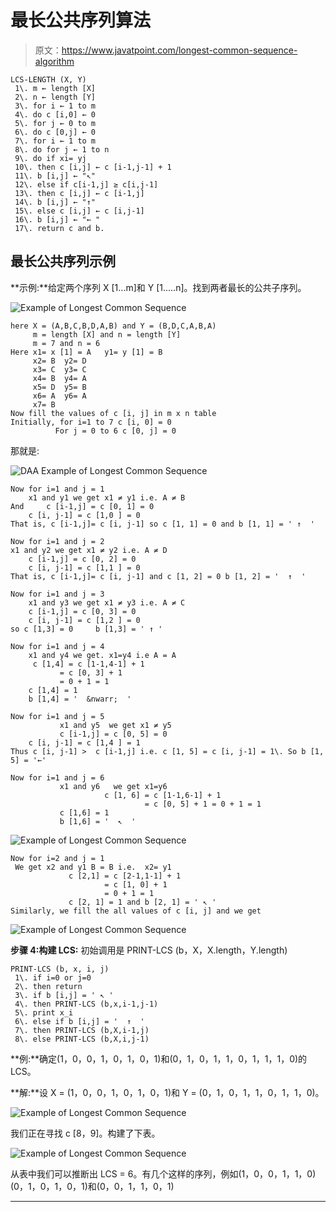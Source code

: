 # 最长公共序列算法

> 原文：<https://www.javatpoint.com/longest-common-sequence-algorithm>

```
LCS-LENGTH (X, Y)
 1\. m ← length [X]										
 2\. n ← length [Y]
 3\. for i ← 1 to m
 4\. do c [i,0] ← 0
 5\. for j ← 0 to m
 6\. do c [0,j] ← 0
 7\. for i ← 1 to m
 8\. do for j ← 1 to n
 9\. do if xi= yj	
 10\. then c [i,j] ← c [i-1,j-1] + 1	
 11\. b [i,j] ← "↖"
 12\. else if c[i-1,j] ≥ c[i,j-1]
 13\. then c [i,j] ← c [i-1,j]
 14\. b [i,j] ← "↑"
 15\. else c [i,j] ← c [i,j-1]
 16\. b [i,j] ← "← "
 17\. return c and b.

```

## 最长公共序列示例

**示例:**给定两个序列 X [1...m]和 Y [1.....n]。找到两者最长的公共子序列。

![Example of Longest Common Sequence](img/b3eee86c590789bc4a18c458812665dc.png)

```
here X = (A,B,C,B,D,A,B) and Y = (B,D,C,A,B,A)
     m = length [X] and n = length [Y]
     m = 7 and n = 6
Here x1= x [1] = A   y1= y [1] = B
     x2= B  y2= D	
     x3= C  y3= C
     x4= B  y4= A
     x5= D  y5= B
     x6= A  y6= A
     x7= B
Now fill the values of c [i, j] in m x n table
Initially, for i=1 to 7 c [i, 0] = 0
          For j = 0 to 6 c [0, j] = 0

```

那就是:

![DAA Example of Longest Common Sequence](img/dcb3c63007fbafbcda1be2bb1b887b7e.png)

```
Now for i=1 and j = 1
	x1 and y1 we get x1 ≠ y1 i.e. A ≠ B
And 	c [i-1,j] = c [0, 1] = 0
	c [i, j-1] = c [1,0 ] = 0
That is, c [i-1,j]= c [i, j-1] so c [1, 1] = 0 and b [1, 1] = ' ↑  '

Now for i=1 and j = 2
x1 and y2 we get x1 ≠ y2 i.e. A ≠ D
	c [i-1,j] = c [0, 2] = 0
	c [i, j-1] = c [1,1 ] = 0
That is, c [i-1,j]= c [i, j-1] and c [1, 2] = 0 b [1, 2] = '  ↑  '

Now for i=1 and j = 3
	x1 and y3 we get x1 ≠ y3 i.e. A ≠ C
	c [i-1,j] = c [0, 3] = 0
	c [i, j-1] = c [1,2 ] = 0
so c [1,3] = 0     b [1,3] = ' ↑ '

Now for i=1 and j = 4
	x1 and y4 we get. x1=y4 i.e A = A 
	 c [1,4] = c [1-1,4-1] + 1
		   = c [0, 3] + 1
 		   = 0 + 1 = 1
	c [1,4] = 1
	b [1,4] = '  &nwarr;  '

Now for i=1 and j = 5
           x1 and y5  we get x1 ≠ y5
           c [i-1,j] = c [0, 5] = 0
	c [i, j-1] = c [1,4 ] = 1
Thus c [i, j-1] >  c [i-1,j] i.e. c [1, 5] = c [i, j-1] = 1\. So b [1, 5] = '←'

Now for i=1 and j = 6
           x1 and y6   we get x1=y6
                     c [1, 6] = c [1-1,6-1] + 1
                              = c [0, 5] + 1 = 0 + 1 = 1
		   c [1,6] = 1
		   b [1,6] = '  ↖  '

```

![Example of Longest Common Sequence](img/a83ea26b85c79972a1a968f438594c86.png)

```
Now for i=2 and j = 1
 We get x2 and y1 B = B i.e.  x2= y1
             c [2,1] = c [2-1,1-1] + 1
                     = c [1, 0] + 1
                     = 0 + 1 = 1   
             c [2, 1] = 1 and b [2, 1] = ' ↖ '
Similarly, we fill the all values of c [i, j] and we get

```

![Example of Longest Common Sequence](img/f1114ceb762442bec1bb73400f2a0766.png)

**步骤 4:构建 LCS:** 初始调用是 PRINT-LCS (b，X，X.length，Y.length)

```
PRINT-LCS (b, x, i, j)
 1\. if i=0 or j=0
 2\. then return
 3\. if b [i,j] = ' ↖ '
 4\. then PRINT-LCS (b,x,i-1,j-1)
 5\. print x_i
 6\. else if b [i,j] = '  ↑  '
 7\. then PRINT-LCS (b,X,i-1,j)
 8\. else PRINT-LCS (b,X,i,j-1)

```

**例:**确定(1，0，0，1，0，1，0，1)和(0，1，0，1，1，0，1，1，1，0)的 LCS。

**解:**设 X = (1，0，0，1，0，1，0，1)和 Y = (0，1，0，1，1，0，1，1，0)。

![Example of Longest Common Sequence](img/a9b4913e188eaae3a4dec06d8d7daf4e.png)

我们正在寻找 c [8，9]。构建了下表。

![Example of Longest Common Sequence](img/9764d6a7fc5aa9bf9a566131ce3eadae.png)

从表中我们可以推断出 LCS = 6。有几个这样的序列，例如(1，0，0，1，1，0) (0，1，0，1，0，1)和(0，0，1，1，0，1)

* * *